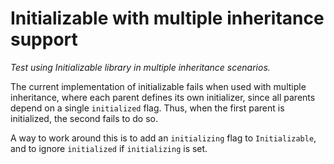 # Initializable with multiple inheritance support

_Test using Initializable library in multiple inheritance scenarios._

The current implementation of initializable fails when used with multiple inheritance, where each parent defines its own initializer, since all parents depend on a single `initialized` flag. Thus, when the first parent is initialized, the second fails to do so.

A way to work around this is to add an `initializing` flag to `Initializable`, and to ignore `initialized` if `initializing` is set.
